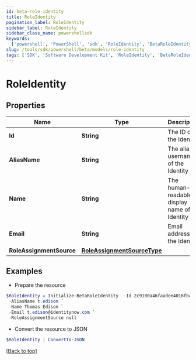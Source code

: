```yaml
---
id: beta-role-identity
title: RoleIdentity
pagination_label: RoleIdentity
sidebar_label: RoleIdentity
sidebar_class_name: powershellsdk
keywords:
  ['powershell', 'PowerShell', 'sdk', 'RoleIdentity', 'BetaRoleIdentity']
slug: /tools/sdk/powershell/beta/models/role-identity
tags: ['SDK', 'Software Development Kit', 'RoleIdentity', 'BetaRoleIdentity']
---
```


# RoleIdentity

## Properties

| Name | Type | Description | Notes |
| --- | --- | --- | --- |
| **Id** | **String** | The ID of the Identity | [optional] |
| **AliasName** | **String** | The alias / username of the Identity | [optional] |
| **Name** | **String** | The human-readable display name of the Identity | [optional] |
| **Email** | **String** | Email address of the Identity | [optional] |
| **RoleAssignmentSource** | [**RoleAssignmentSourceType**](role-assignment-source-type) |  | [optional] |

## Examples

- Prepare the resource

```powershell
$RoleIdentity = Initialize-BetaRoleIdentity  -Id 2c9180a46faadee4016fb4e018c20639 `
 -AliasName t.edison `
 -Name Thomas Edison `
 -Email t.edison@identitynow.com `
 -RoleAssignmentSource null
```

- Convert the resource to JSON

```powershell
$RoleIdentity | ConvertTo-JSON
```

[[Back to top]](#)
